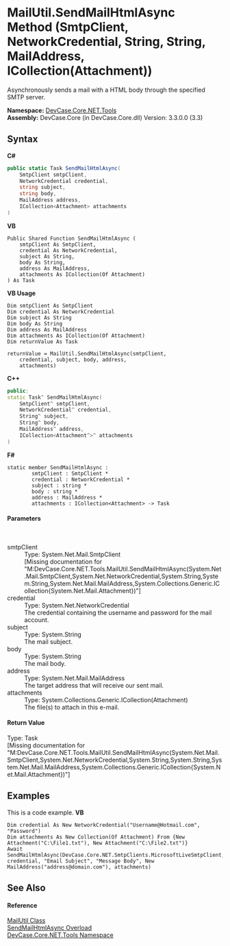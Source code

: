 # MailUtil.SendMailHtmlAsync Method (SmtpClient, NetworkCredential, String, String, MailAddress, ICollection(Attachment))
 

Asynchronously sends a mail with a HTML body through the specified SMTP server.

**Namespace:**&nbsp;<a href="N_DevCase_Core_NET_Tools">DevCase.Core.NET.Tools</a><br />**Assembly:**&nbsp;DevCase.Core (in DevCase.Core.dll) Version: 3.3.0.0 (3.3)

## Syntax

**C#**<br />
``` C#
public static Task SendMailHtmlAsync(
	SmtpClient smtpClient,
	NetworkCredential credential,
	string subject,
	string body,
	MailAddress address,
	ICollection<Attachment> attachments
)
```

**VB**<br />
``` VB
Public Shared Function SendMailHtmlAsync ( 
	smtpClient As SmtpClient,
	credential As NetworkCredential,
	subject As String,
	body As String,
	address As MailAddress,
	attachments As ICollection(Of Attachment)
) As Task
```

**VB Usage**<br />
``` VB Usage
Dim smtpClient As SmtpClient
Dim credential As NetworkCredential
Dim subject As String
Dim body As String
Dim address As MailAddress
Dim attachments As ICollection(Of Attachment)
Dim returnValue As Task

returnValue = MailUtil.SendMailHtmlAsync(smtpClient, 
	credential, subject, body, address, 
	attachments)
```

**C++**<br />
``` C++
public:
static Task^ SendMailHtmlAsync(
	SmtpClient^ smtpClient, 
	NetworkCredential^ credential, 
	String^ subject, 
	String^ body, 
	MailAddress^ address, 
	ICollection<Attachment^>^ attachments
)
```

**F#**<br />
``` F#
static member SendMailHtmlAsync : 
        smtpClient : SmtpClient * 
        credential : NetworkCredential * 
        subject : string * 
        body : string * 
        address : MailAddress * 
        attachments : ICollection<Attachment> -> Task 

```


#### Parameters
&nbsp;<dl><dt>smtpClient</dt><dd>Type: System.Net.Mail.SmtpClient<br />\[Missing <param name="smtpClient"/> documentation for "M:DevCase.Core.NET.Tools.MailUtil.SendMailHtmlAsync(System.Net.Mail.SmtpClient,System.Net.NetworkCredential,System.String,System.String,System.Net.Mail.MailAddress,System.Collections.Generic.ICollection{System.Net.Mail.Attachment})"\]</dd><dt>credential</dt><dd>Type: System.Net.NetworkCredential<br />The credential containing the username and password for the mail account.</dd><dt>subject</dt><dd>Type: System.String<br />The mail subject.</dd><dt>body</dt><dd>Type: System.String<br />The mail body.</dd><dt>address</dt><dd>Type: System.Net.Mail.MailAddress<br />The target address that will receive our sent mail.</dd><dt>attachments</dt><dd>Type: System.Collections.Generic.ICollection(Attachment)<br />The file(s) to attach in this e-mail.</dd></dl>

#### Return Value
Type: Task<br />\[Missing <returns> documentation for "M:DevCase.Core.NET.Tools.MailUtil.SendMailHtmlAsync(System.Net.Mail.SmtpClient,System.Net.NetworkCredential,System.String,System.String,System.Net.Mail.MailAddress,System.Collections.Generic.ICollection{System.Net.Mail.Attachment})"\]

## Examples
This is a code example. 
**VB**<br />
``` VB
Dim credential As New NetworkCredential("Username@Hotmail.com", "Password")
Dim attachments As New Collection(Of Attachment) From {New Attachment("C:\File1.txt"), New Attachment("C:\File2.txt")}
Await SendMailHtmlAsync(DevCase.Core.NET.SmtpClients.MicrosoftLiveSmtpClient, credential, "Email Subject", "Message Body", New MailAddress("address@domain.com"), attachments)
```


## See Also


#### Reference
<a href="T_DevCase_Core_NET_Tools_MailUtil">MailUtil Class</a><br /><a href="Overload_DevCase_Core_NET_Tools_MailUtil_SendMailHtmlAsync">SendMailHtmlAsync Overload</a><br /><a href="N_DevCase_Core_NET_Tools">DevCase.Core.NET.Tools Namespace</a><br />